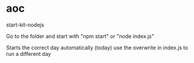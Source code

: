 # aoc
start-kit-nodejs


Go to the folder and start with "npm start" or "node index.js"

Starts the correct day automatically (today) use the overwrite in index.js to run a different day

